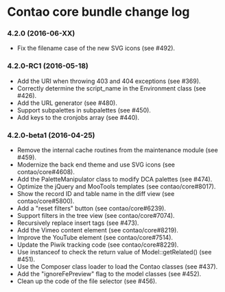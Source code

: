# Contao core bundle change log

### 4.2.0 (2016-06-XX)

 * Fix the filename case of the new SVG icons (see #492).

### 4.2.0-RC1 (2016-05-18)

 * Add the URI when throwing 403 and 404 exceptions (see #369).
 * Correctly determine the script_name in the Environment class (see #426).
 * Add the URL generator (see #480).
 * Support subpalettes in subpalettes (see #450).
 * Add keys to the cronjobs array (see #440).

### 4.2.0-beta1 (2016-04-25)

 * Remove the internal cache routines from the maintenance module (see #459).
 * Modernize the back end theme and use SVG icons (see contao/core#4608).
 * Add the PaletteManipulator class to modify DCA palettes (see #474).
 * Optimize the jQuery and MooTools templates (see contao/core#8017).
 * Show the record ID and table name in the diff view (see contao/core#5800).
 * Add a "reset filters" button (see contao/core#6239).
 * Support filters in the tree view (see contao/core#7074).
 * Recursively replace insert tags (see #473).
 * Add the Vimeo content element (see contao/core#8219).
 * Improve the YouTube element (see contao/core#7514).
 * Update the Piwik tracking code (see contao/core#8229).
 * Use instanceof to check the return value of Model::getRelated() (see #451).
 * Use the Composer class loader to load the Contao classes (see #437).
 * Add the "ignoreFePreview" flag to the model classes (see #452).
 * Clean up the code of the file selector (see #456).
